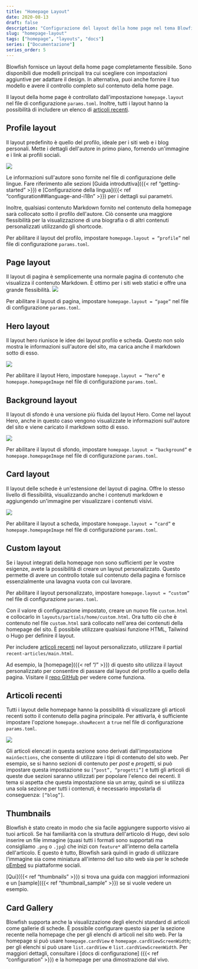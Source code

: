```yaml
---
title: "Homepage Layout"
date: 2020-08-13
draft: false
description: "Configurazione del layout della home page nel tema Blowfish."
slug: "homepage-layout"
tags: ["homepage", "layouts", "docs"]
series: ["Documentazione"]
series_order: 5
---
```


Blowfish fornisce un layout della home page completamente flessibile. Sono disponibili due modelli principali tra cui scegliere con impostazioni aggiuntive per adattare il design. In alternativa, puoi anche fornire il tuo modello e avere il controllo completo sul contenuto della home page.

Il layout della home page è controllato dall'impostazione `homepage.layout` nel file di configurazione `params.toml`. Inoltre, tutti i layout hanno la possibilità di includere un elenco di [articoli recenti](#recent-articles).

## Profile layout

Il layout predefinito è quello del profilo, ideale per i siti web e i blog personali. Mette i dettagli dell'autore in primo piano, fornendo un'immagine e i link ai profili sociali.

<img class="thumbnailshadow" src="img/home-profile.png"/>

Le informazioni sull'autore sono fornite nel file di configurazione delle lingue. Fare riferimento alle sezioni [Guida introduttiva]({{< ref “getting-started” >}}) e [Configurazione della lingua]({{< ref “configuration##language-and-i18n” >}}) per i dettagli sui parametri.

Inoltre, qualsiasi contenuto Markdown fornito nel contenuto della homepage sarà collocato sotto il profilo dell'autore. Ciò consente una maggiore flessibilità per la visualizzazione di una biografia o di altri contenuti personalizzati utilizzando gli shortcode.

Per abilitare il layout del profilo, impostare `homepage.layout = “profile”` nel file di configurazione `params.toml`.

## Page layout

Il layout di pagina è semplicemente una normale pagina di contenuto che visualizza il contenuto Markdown. È ottimo per i siti web statici e offre una grande flessibilità.
<img class="thumbnailshadow" src="img/home-page.png"/>

Per abilitare il layout di pagina, impostare `homepage.layout = “page”` nel file di configurazione `params.toml`.

## Hero layout

Il layout hero riunisce le idee dei layout profilo e scheda. Questo non solo mostra le informazioni sull'autore del sito, ma carica anche il markdown sotto di esso.

<img class="thumbnailshadow" src="img/home-hero.png"/>

Per abilitare il layout Hero, impostare `homepage.layout = “hero”` e `homepage.homepageImage` nel file di configurazione `params.toml`.

## Background layout

Il layout di sfondo è una versione più fluida del layout Hero. Come nel layout Hero, anche in questo caso vengono visualizzate le informazioni sull'autore del sito e viene caricato il markdown sotto di esso.

<img class="thumbnailshadow" src="img/home-background.png"/>

Per abilitare il layout di sfondo, impostare `homepage.layout = “background”` e `homepage.homepageImage` nel file di configurazione `params.toml`.

## Card layout

Il layout delle schede è un'estensione del layout di pagina. Offre lo stesso livello di flessibilità, visualizzando anche i contenuti markdown e aggiungendo un'immagine per visualizzare i contenuti visivi.

<img class="thumbnailshadow" src="img/home-card.png"/>

Per abilitare il layout a scheda, impostare `homepage.layout = “card”` e `homepage.homepageImage` nel file di configurazione `params.toml`. 


## Custom layout

Se i layout integrati della homepage non sono sufficienti per le vostre esigenze, avete la possibilità di creare un layout personalizzato. Questo permette di avere un controllo totale sul contenuto della pagina e fornisce essenzialmente una lavagna vuota con cui lavorare.

Per abilitare il layout personalizzato, impostare `homepage.layout = “custom”` nel file di configurazione `params.toml`.

Con il valore di configurazione impostato, creare un nuovo file `custom.html` e collocarlo in `layouts/partials/home/custom.html`. Ora tutto ciò che è contenuto nel file `custom.html` sarà collocato nell'area dei contenuti della homepage del sito. È possibile utilizzare qualsiasi funzione HTML, Tailwind o Hugo per definire il layout.

Per includere [articoli recenti](#recent-articles) nel layout personalizzato, utilizzare il partial `recent-articles/main.html`.

Ad esempio, la [homepage]({{< ref “/” >}}) di questo sito utilizza il layout personalizzato per consentire di passare dal layout del profilo a quello della pagina. Visitare il [repo GitHub](https://github.com/nunocoracao/blowfish/blob/main/exampleSite/layouts/partials/home/custom.html) per vedere come funziona.

## Articoli recenti

Tutti i layout delle homepage hanno la possibilità di visualizzare gli articoli recenti sotto il contenuto della pagina principale. Per attivarla, è sufficiente impostare l'opzione `homepage.showRecent` a `true` nel file di configurazione `params.toml`.

<img class="thumbnailshadow" src="img/home-list.png"/>

Gli articoli elencati in questa sezione sono derivati dall'impostazione `mainSections`, che consente di utilizzare i tipi di contenuto del sito web. Per esempio, se si hanno sezioni di contenuto per _post_ e _progetti_, si può impostare questa impostazione su `[“post”, “progetti”]` e tutti gli articoli di queste due sezioni saranno utilizzati per popolare l'elenco dei recenti. Il tema si aspetta che questa impostazione sia un array, quindi se si utilizza una sola sezione per tutti i contenuti, è necessario impostarla di conseguenza: `[“blog”]`.

## Thumbnails

Blowfish è stato creato in modo che sia facile aggiungere supporto visivo ai tuoi articoli. Se hai familiarità con la struttura dell'articolo di Hugo, devi solo inserire un file immagine (quasi tutti i formati sono supportati ma consigliamo `.png` o `.jpg`) che inizi con `feature*` all'interno della cartella dell'articolo. E questo è tutto, Blowfish sarà quindi in grado di utilizzare l'immagine sia come miniatura all'interno del tuo sito web sia per le schede <a target="_blank" href="https://oembed.com/">oEmbed</a> su piattaforme sociali.

[Qui]({{< ref “thumbnails” >}}) si trova una guida con maggiori informazioni e un [sample]({{< ref “thumbnail_sample” >}}) se si vuole vedere un esempio.

## Card Gallery

Blowfish supporta anche la visualizzazione degli elenchi standard di articoli come gallerie di schede. È possibile configurare questo sia per la sezione recente nella homepage che per gli elenchi di articoli nel sito web. Per la homepage si può usare `homepage.cardView` e `homepage.cardViewScreenWidth`; per gli elenchi si può usare `list.cardView` e `list.cardViewScreenWidth`. Per maggiori dettagli, consultare i [docs di configurazione] ({{< ref “configuration” >}}) e la homepage per una dimostrazione dal vivo.
